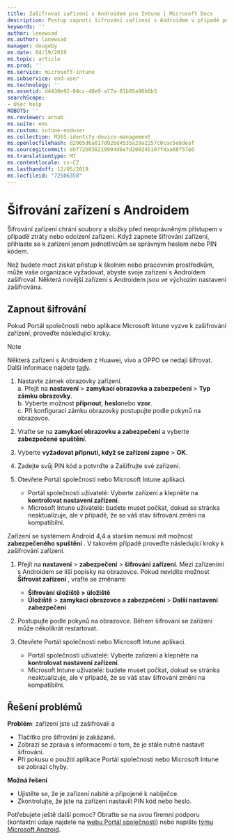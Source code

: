 ```yaml
---
title: Zašifrovat zařízení s Androidem pro Intune | Microsoft Docs
description: Postup zapnutí šifrování zařízení s Androidem v případě potřeby službou Intune
keywords: ''
author: lenewsad
ms.author: lanewsad
manager: dougeby
ms.date: 04/19/2019
ms.topic: article
ms.prod: ''
ms.service: microsoft-intune
ms.subservice: end-user
ms.technology: ''
ms.assetid: d4430e92-04cc-48e9-a77a-81b95a90b6b3
searchScope:
- User help
ROBOTS: ''
ms.reviewer: arnab
ms.suite: ems
ms.custom: intune-enduser
ms.collection: M365-identity-device-management
ms.openlocfilehash: d2965d6a017d92bd4535a29a2257c0cac5e6deaf
ms.sourcegitcommit: ebf72b038219904d6e7d20024b107f4aa68f57e6
ms.translationtype: MT
ms.contentlocale: cs-CZ
ms.lasthandoff: 12/05/2019
ms.locfileid: "72506358"
---
```

# <a name="encrypting-your-android-device"></a>Šifrování zařízení s Androidem

Šifrování zařízení chrání soubory a složky před neoprávněným přístupem v případě ztráty nebo odcizení zařízení. Když zapnete šifrování zařízení, přihlaste se k zařízení jenom jednotlivcům se správným heslem nebo PIN kódem. 

Než budete moct získat přístup k školním nebo pracovním prostředkům, může vaše organizace vyžadovat, abyste svoje zařízení s Androidem zašifroval. Některá novější zařízení s Androidem jsou ve výchozím nastavení zašifrována.  

## <a name="turn-on-encryption"></a>Zapnout šifrování

Pokud Portál společnosti nebo aplikace Microsoft Intune vyzve k zašifrování zařízení, proveďte následující kroky. 

> [!Note]
> Některá zařízení s Androidem z Huawei, vivo a OPPO se nedají šifrovat. Další informace najdete [tady](your-device-appears-encrypted-but-cp-says-otherwise-android.md).  

1. Nastavte zámek obrazovky zařízení.  
    a. Přejít na **nastavení** > **zamykací obrazovka a zabezpečení** > **Typ zámku obrazovky**.  
    b. Vyberte možnost **připnout**, **heslo**nebo **vzor**.  
    c. Při konfiguraci zámku obrazovky postupujte podle pokynů na obrazovce.  

2. Vraťte se na **zamykací obrazovku a zabezpečení** a vyberte **zabezpečené spuštění**.
3. Vyberte **vyžadovat připnutí, když se zařízení zapne** > **OK**.
4. Zadejte svůj PIN kód a potvrďte a Zašifrujte své zařízení.
5. Otevřete Portál společnosti nebo Microsoft Intune aplikaci.
    * Portál společnosti uživatelé: Vyberte zařízení a klepněte na **kontrolovat nastavení zařízení**. 
    * Microsoft Intune uživatelé: budete muset počkat, dokud se stránka neaktualizuje, ale v případě, že se váš stav šifrování změní na kompatibilní.  

Zařízení se systémem Android 4,4 a starším nemusí mít možnost **zabezpečeného spuštění** . V takovém případě proveďte následující kroky k zašifrování zařízení.

1. Přejít na **nastavení** > **zabezpečení** > **šifrování zařízení**. Mezi zařízeními s Androidem se liší popisky na obrazovce. Pokud nevidíte možnost **Šifrovat zařízení** , vraťte se změnami:
    * **Šifrování** **úložiště > úložiště**
    * **Úložiště** > **zamykací obrazovce a zabezpečení** > **Další nastavení zabezpečení** 

2. Postupujte podle pokynů na obrazovce. Během šifrování se zařízení může několikrát restartovat.
3. Otevřete Portál společnosti nebo Microsoft Intune aplikaci.
    * Portál společnosti uživatelé: Vyberte zařízení a klepněte na **kontrolovat nastavení zařízení**.  
    * Microsoft Intune uživatelé: budete muset počkat, dokud se stránka neaktualizuje, ale v případě, že se váš stav šifrování změní na kompatibilní.

## <a name="troubleshoot"></a>Řešení problémů  
**Problém**: zařízení jste už zašifrovali a

- Tlačítko pro šifrování je zakázané.
- Zobrazí se zpráva s informacemi o tom, že je stále nutné nastavit šifrování.
- Při pokusu o použití aplikace Portál společnosti nebo Microsoft Intune se zobrazí chyby.

**Možná řešení**

- Ujistěte se, že je zařízení nabité a připojené k nabíječce.  
- Zkontrolujte, že jste na zařízení nastavili PIN kód nebo heslo.  

Potřebujete ještě další pomoc? Obraťte se na svou firemní podporu (kontaktní údaje najdete na [webu Portál společnosti](https://go.microsoft.com/fwlink/?linkid=2010980)) nebo napište <a href="mailto:wintunedroidfbk@microsoft.com?subject=I'm having trouble with encryption on my Android device&body=Describe the issue you're experiencing here.">týmu Microsoft Android</a>.  
